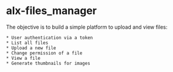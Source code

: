 # alx-files_manager

The objective is to build a simple platform to upload and view files:

	* User authentication via a token
	* List all files
	* Upload a new file
	* Change permission of a file
	* View a file
	* Generate thumbnails for images
